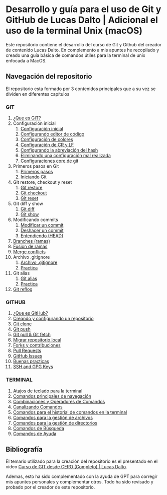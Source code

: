 # Desarrollo y guía para el uso de Git y GitHub de Lucas Dalto | Adicional el uso de la terminal Unix (macOS)

Este repositorio contiene el desarrollo del curso de Git y Github del creador de contenido Lucas Dalto. En complemento a mis apuntes he recopilado y creado una guía básica de comandos útiles para la terminal de unix enfocada a MacOS.

## Navegación del repositorio

El repositorio esta formado por 3 contenidos principales que a su vez se dividen en diferentes capítulos

### GIT

1. [¿Que es GIT?](/GIT/1%20-¿Que%20es%20GIT?/1.1%20-%20¿Que%20es%20git?.md)
2. Configuración inicial
   1. [Configuración inicial](/GIT/2%20-%20Configuracion%20inicial/2.1%20-%20Configuracion%20inicial.md)
   2. [Configurando editor de código](/GIT/2%20-%20Configuracion%20inicial/2.2%20-%20Configurando%20editor%20de%20codigo.md)
   3. [Configuración de colores](/GIT/2%20-%20Configuracion%20inicial/2.3%20-%20Configuracion%20de%20colores.md)
   4. [Configuración de CR y LF](/GIT/2%20-%20Configuracion%20inicial/2.4%20-%20Configuracion%20de%20CR%20y%20LF.md)
   5. [Configurando la abreviación del hash](/GIT/2%20-%20Configuracion%20inicial/2.5%20-%20Configurando%20las%20abreviaciones%20del%20hash.md)
   6. [Eliminando una configuración mal realizada](/GIT/2%20-%20Configuracion%20inicial/2.6%20-%20Eliminando%20una%20configuracion%20mal%20realizada.md)
   7. [Configuraciones core de git](/GIT/2%20-%20Configuracion%20inicial/2.7%20-%20Configuraciones%20core%20de%20git.md)
3. Primeros pasos en Git
   1. [Primeros pasos](/GIT/3%20-%20Primeros%20Pasos%20en%20Git/3.1%20-%20Primeros%20pasos.md)
   2. [Iniciando Git](/GIT/3%20-%20Primeros%20Pasos%20en%20Git/3.2%20-%20Iniciando%20git.md)
4. Git restore, checkout y reset
   1. [Git restore](/GIT/4%20-%20Git%20restore,%20checkout%20y%20reset/4.1%20-%20Git%20restore.md)
   2. [Git checkout](/GIT/4%20-%20Git%20restore,%20checkout%20y%20reset/4.2%20-%20Git%20checkout.md)
   3. [Git reset](/GIT/4%20-%20Git%20restore,%20checkout%20y%20reset/4.3%20-%20Git%20reset.md)
5. Git diff y show
   1. [Git diff](/GIT/5%20-%20Git%20diff%20y%20show/5.1%20-%20Git%20diff.md)
   2. [Git show](/GIT/5%20-%20Git%20diff%20y%20show/5.2%20-%20Git%20show.md)
6. Modificando commits
   1. [Modificar un commit](/GIT/6%20-%20Modificando%20commits/6.1%20Modificar%20commits.md)
   2. [Deshacer un commit](/GIT/6%20-%20Modificando%20commits/6.2%20Deshacer%20commits.md)
   3. [Entendiendo (HEAD)](/GIT/6%20-%20Modificando%20commits/6.3%20Entendiendo%20(HEAD).md)
7. [Branches (ramas)](/GIT/7%20-%20Branches/7.1%20-%20Branches.md)
8. [Fusion de ramas](/GIT/8%20-%20Fusion%20de%20ramas/8.1%20-%20Fusion%20de%20ramas.md)
9. [Merge conflicts](/GIT/9%20-%20Merge%20Conflicts/9.1%20-%20Merge%20conflicts.md)
10. Archivo .gitignore
    1. [Archivo .gitignore](/GIT/10%20-%20Archivo%20.gitignore/10.1%20-%20Archivo%20.gitignore.md)
    2. [Practica](/GIT/10%20-%20Archivo%20.gitignore/10.2%20-%20Practica.md)
11. Git alias
    1. [Git alias](/GIT/11%20-%20Git%20Alias/11.1%20-%20Git%20alias.md)
    2. [Practica](/GIT/11%20-%20Git%20Alias/11.2%20-%20Practica.md)
12. [Git reflog](/GIT/12%20-%20Git%20reflog/12.1%20-%20Git%20reflog.md)

### GITHUB

1. [¿Que es GitHub?](/GITHUB/1%20-%20¿Que%20es%20GitHub?/1%20-%20¿Que%20es%20GitHub?.md)
2. [Creando y configurando un repositorio](/GITHUB/2%20-%20Creando%20y%20configurando%20un%20repositorio/2%20-%20Creando%20y%20configurando%20un%20repositorio.md)
3. [Git clone](/GITHUB/3%20-%20Git%20clone/3%20-%20Git%20clone.md)
4. [Git push](/GITHUB/4%20-%20Git%20push/4%20-%20Git%20push.md)
5. [Git pull & Git fetch](/GITHUB/5%20-%20Git%20pull%20&%20Git%20fetch/5%20-%20Git%20pull%20&%20Git%20fetch.md)
6. [Migrar repositorio local](/GITHUB/6%20-%20Migrar%20repositorio%20local/6%20-%20Migrar%20repositorio%20local.md)
7. [Forks y contribuciones](/GITHUB/7%20-%20Forks%20y%20contribuciones/7%20-%20Forks%20y%20contribuciones.md)
8. [Pull Requests](/GITHUB/8%20-%20Pull%20Requests/8%20-%20Pull%20Requests.md)
9. [GitHub Issues](/GITHUB/9%20-%20GitHub%20Issues/9%20-%20GitHub%20Issues.md)
10. [Buenas practicas](/GITHUB/10%20-%20Buenas%20practicas/10%20-%20Buenas%20practicas.md)
11. [SSH and GPG Keys](/GITHUB/11%20-%20SSH%20and%20GPG%20Keys/11%20-%20SSH%20and%20GPG%20Keys.md)

### TERMINAL

1. [Atajos de teclado para la terminal](/Terminal%20macOS/1%20-%20Atajos%20para%20el%20teclado.md)
2. [Comandos principales de navegación](/Terminal%20macOS/2%20-%20Comandos%20principales.md)
3. [Combinaciones y Operadores de Comandos](/Terminal%20macOS/3%20-%20Encadenamiento%20de%20comandos.md)
4. [Canalizando Comandos](/Terminal%20macOS/4%20-%20Canalizacion%20de%20comandos.md)
5. [Comandos para el historial de comandos en la terminal](/Terminal%20macOS/5%20-%20Historial%20de%20comandos.md)
6. [Comandos para la gestión de archivos](/Terminal%20macOS/6%20-%20Gestión%20de%20archivos.md)
7. [Comandos para la gestión de directorios](/Terminal%20macOS/7%20-%20Gestión%20de%20directorios.md)
8. [Comandos de Búsqueda](/Terminal%20macOS/8%20-%20Buscar.md)
9. [Comandos de Ayuda](/Terminal%20macOS/9%20-%20Ayuda.md)

## Bibliografía

El temario utilizado para la creación del repositorio es el presentado en el video [Curso de GIT desde CERO (Completo) | Lucas Dalto](https://youtu.be/9ZJ-K-zk_Go?si=rqO5tiGxiwTdOFq-).

Ademas, esto ha sido complementado con la ayuda de GPT para corregir mis apuntes personales y complementar otros. Todo ha sido revisado y probado por el creador de este repositorio.
